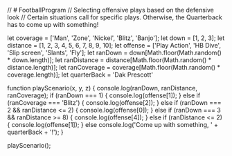 // # FootballProgram
// Selecting offensive plays based on the defensive look
// Certain situations call for specific plays. Otherwise, the Quarterback has to come up with something!

let coverage = ['Man', 'Zone', 'Nickel', 'Blitz', 'Banjo'];
let down = [1, 2, 3];
let distance = [1, 2, 3, 4, 5, 6, 7, 8, 9, 10];
let offense = ['Play Action', 'HB Dive', 'Slip screen', 'Slants', 'Fly'];
let ranDown = down[Math.floor(Math.random() * down.length)];
let ranDistance = distance[Math.floor(Math.random() * distance.length)];
let ranCoverage = coverage[Math.floor(Math.random() * coverage.length)];
let quarterBack = 'Dak Prescott'

function playScenario(x, y, z) {
	console.log(ranDown, ranDistance, ranCoverage);
	if (ranDown === 1) {
		console.log(offense[1]);
	}
	else if (ranCoverage === 'Blitz') {
		console.log(offense[2]);
	}
	else if (ranDown === 2 && ranDistance <= 2) {
		console.log(offense[0]);
	}
	else if (ranDown === 3 && ranDistance >= 8) {
		console.log(offense[4]);
	}
	else if (ranDistance <= 2) {
		console.log(offense[1]);
	}
	else console.log('Come up with something, ' + quarterBack + '!');
}

playScenario();
